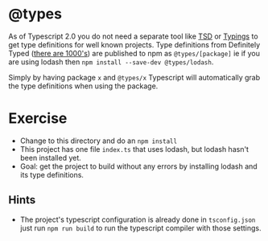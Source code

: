 # @types

As of Typescript 2.0 you do not need a separate tool like [TSD](https://github.com/DefinitelyTyped/tsd) or [Typings](https://github.com/typings/typings) to get type definitions for well known projects.  Type definitions from Definitely Typed ([there are 1000's](https://github.com/DefinitelyTyped/DefinitelyTyped/tree/master/types)) are published to npm as `@types/[package]` ie if you are using lodash then `npm install --save-dev @types/lodash`.

Simply by having package `x` and `@types/x` Typescript will automatically grab the type definitions when using the package.

# Exercise
- Change to this directory and do an `npm install`
- This project has one file `index.ts` that uses lodash, but lodash hasn't been installed yet.
- Goal: get the project to build without any errors by installing lodash and its type definitions.

## Hints
- The project's typescript configuration is already done in `tsconfig.json` just run `npm run build` to run the typescript compiler with those settings.
